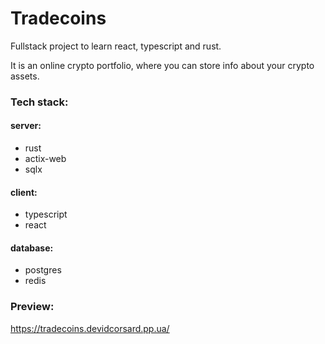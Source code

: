 # Tradecoins
Fullstack project to learn react, typescript and rust.

It is an online crypto portfolio, where you can store info about your crypto assets.

### Tech stack:

#### server:
- rust
- actix-web
- sqlx
#### client:
- typescript
- react
#### database:
- postgres
- redis


### Preview:
https://tradecoins.devidcorsard.pp.ua/

